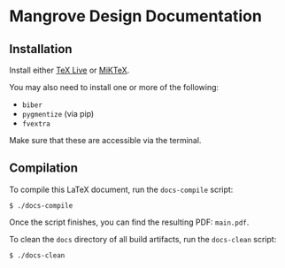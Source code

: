 # Mangrove Design Documentation

## Installation
Install either [TeX Live](https://www.tug.org/texlive/) or [MiKTeX](https://miktex.org).

You may also need to install one or more of the following:
* `biber`
* `pygmentize` (via pip)
* `fvextra`

Make sure that these are accessible via the terminal.

## Compilation
To compile this LaTeX document, run the `docs-compile` script:
```
$ ./docs-compile
```
Once the script finishes, you can find the resulting PDF: `main.pdf`.

To clean the `docs` directory of all build artifacts, run the `docs-clean` script:
```
$ ./docs-clean
```
